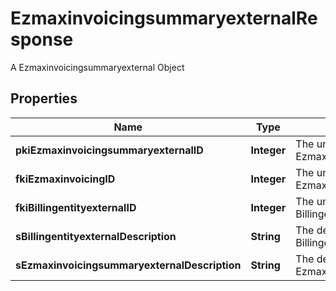 

# EzmaxinvoicingsummaryexternalResponse

A Ezmaxinvoicingsummaryexternal Object

## Properties

| Name | Type | Description | Notes |
|------------ | ------------- | ------------- | -------------|
|**pkiEzmaxinvoicingsummaryexternalID** | **Integer** | The unique ID of the Ezmaxinvoicingsummaryexternal |  [optional] |
|**fkiEzmaxinvoicingID** | **Integer** | The unique ID of the Ezmaxinvoicing |  [optional] |
|**fkiBillingentityexternalID** | **Integer** | The unique ID of the Billingentityexternal |  |
|**sBillingentityexternalDescription** | **String** | The description of the Billingentityexternal |  |
|**sEzmaxinvoicingsummaryexternalDescription** | **String** | The description of the Ezmaxinvoicingsummaryexternal |  |



